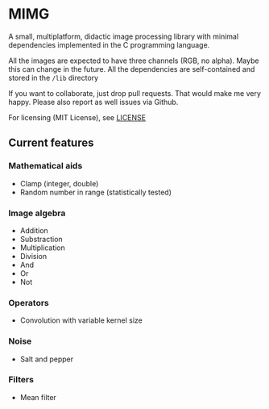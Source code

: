# MIMG

A small, multiplatform, didactic image processing library with minimal dependencies implemented in the C programming language.

All the images are expected to have three channels (RGB, no alpha). Maybe this can change in the future. All the dependencies are self-contained and stored in the `/lib` directory

If you want to collaborate, just drop pull requests. That would make me very happy. Please also report as well issues via Github.

For licensing (MIT License), see [LICENSE](LICENSE)

## Current features

### Mathematical aids

- Clamp (integer, double)
- Random number in range (statistically tested)

### Image algebra

- Addition
- Substraction
- Multiplication
- Division
- And
- Or
- Not

### Operators

- Convolution with variable kernel size

### Noise

- Salt and pepper

### Filters

- Mean filter

